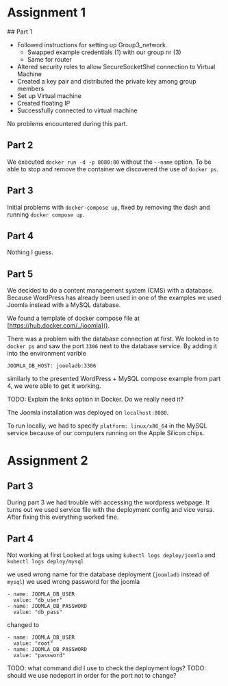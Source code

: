# Assignment 1

## Part 1

- Followed instructions for setting up Group3_network.
  - Swapped example credentials (1) with our group nr (3)
  - Same for router
- Altered security rules to allow SecureSocketShel connection to Virtual Machine
- Created a key pair and distributed the private key among group members
- Set up Virtual machine
- Created floating IP
- Successfully connected to virtual machine

No problems encountered during this part.

## Part 2

We executed `docker run -d -p 8080:80` without the `--name` option. To be able to stop and
remove the container we discovered the use of `docker ps`.

## Part 3

Initial problems with `docker-compose up`, fixed by removing the dash and running `docker compose up`.

## Part 4

Nothing I guess.

## Part 5

We decided to do a content management system (CMS) with a database. Because WordPress has already been used in one of the examples we used Joomla instead with a MySQL database.

We found a template of docker compose file at [https://hub.docker.com/_/joomla]().

There was a problem with the database connection at first. We looked in to `docker ps` and saw the port `3306` next to the database service. By adding it into the environment varible
```
JOOMLA_DB_HOST: joomladb:3306
```
similarly to the presented WordPress + MySQL compose example from part 4, we were able to get it working.

TODO: Explain the links option in Docker. Do we really need it?

The Joomla installation was deployed on `localhost:8080`.

To run locally, we had to specify `platform: linux/x86_64` in the MySQL service because of our computers running on the Apple Silicon chips.

# Assignment 2

## Part 3
During part 3 we had trouble with accessing the wordpress webpage. It turns out we used service file with the deployment config and vice versa. After fixing this everything worked fine.

## Part 4

Not working at first
Looked at logs using `kubectl logs deploy/joomla` and `kubectl logs deploy/mysql`

we used wrong name for the database deployment (`joomladb` instead of `mysql`)
we used wrong password for the joomla
```
- name: JOOMLA_DB_USER
  value: "db_user"
- name: JOOMLA_DB_PASSWORD
  value: "db_pass"
```

changed to
```
- name: JOOMLA_DB_USER
  value: "root"
- name: JOOMLA_DB_PASSWORD
  value: "password"
```

TODO: what command did I use to check the deployment logs?
TODO: should we use nodeport in order for the port not to change?